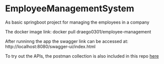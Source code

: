 # EmployeeManagementSystem

As basic springboot project for managing the employees in a company

The docker image link: docker pull draego0301/employee-management

After runninng the app the swagger link can be accessed at: http://localhost:8080/swagger-ui/index.html

To try out the APIs, the postman collection is also included in this repo [here](https://github.com/DraegoG/EmployeeManagementSystem/blob/main/EmployeeManagement/Employee-management-app.json)
